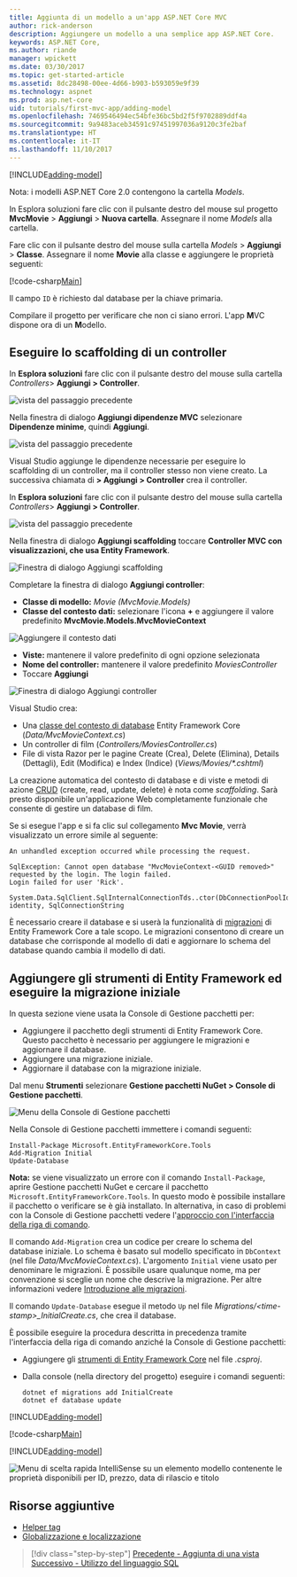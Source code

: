 ```yaml
---
title: Aggiunta di un modello a un'app ASP.NET Core MVC
author: rick-anderson
description: Aggiungere un modello a una semplice app ASP.NET Core.
keywords: ASP.NET Core,
ms.author: riande
manager: wpickett
ms.date: 03/30/2017
ms.topic: get-started-article
ms.assetid: 8dc28498-00ee-4d66-b903-b593059e9f39
ms.technology: aspnet
ms.prod: asp.net-core
uid: tutorials/first-mvc-app/adding-model
ms.openlocfilehash: 7469546494ec54bfe36bc5bd2f5f9702889ddf4a
ms.sourcegitcommit: 9a9483aceb34591c97451997036a9120c3fe2baf
ms.translationtype: HT
ms.contentlocale: it-IT
ms.lasthandoff: 11/10/2017
---
```

[!INCLUDE[adding-model](../../includes/mvc-intro/adding-model1.md)]

Nota: i modelli ASP.NET Core 2.0 contengono la cartella *Models*.

In Esplora soluzioni fare clic con il pulsante destro del mouse sul progetto **MvcMovie** > **Aggiungi** > **Nuova cartella**. Assegnare il nome *Models* alla cartella.

Fare clic con il pulsante destro del mouse sulla cartella *Models* > **Aggiungi** > **Classe**. Assegnare il nome **Movie** alla classe e aggiungere le proprietà seguenti:

[!code-csharp[Main](../../tutorials/first-mvc-app/start-mvc/sample/MvcMovie/Models/MovieNoEF.cs?name=snippet_1)]

Il campo `ID` è richiesto dal database per la chiave primaria. 

Compilare il progetto per verificare che non ci siano errori. L'app **M**VC dispone ora di un **M**odello.

## <a name="scaffolding-a-controller"></a>Eseguire lo scaffolding di un controller

In **Esplora soluzioni** fare clic con il pulsante destro del mouse sulla cartella *Controllers*> **Aggiungi > Controller**.

![vista del passaggio precedente](adding-model/_static/add_controller.png)

Nella finestra di dialogo **Aggiungi dipendenze MVC** selezionare **Dipendenze minime**, quindi **Aggiungi**.

![vista del passaggio precedente](adding-model/_static/add_depend.png)

Visual Studio aggiunge le dipendenze necessarie per eseguire lo scaffolding di un controller, ma il controller stesso non viene creato. La successiva chiamata di **> Aggiungi > Controller** crea il controller. 

In **Esplora soluzioni** fare clic con il pulsante destro del mouse sulla cartella *Controllers*> **Aggiungi > Controller**.

![vista del passaggio precedente](adding-model/_static/add_controller.png)

Nella finestra di dialogo **Aggiungi scaffolding** toccare **Controller MVC con visualizzazioni, che usa Entity Framework**.

![Finestra di dialogo Aggiungi scaffolding](adding-model/_static/add_scaffold2.png)

Completare la finestra di dialogo **Aggiungi controller**:

* **Classe di modello:** *Movie (MvcMovie.Models)*
* **Classe del contesto dati:** selezionare l'icona **+** e aggiungere il valore predefinito **MvcMovie.Models.MvcMovieContext**

![Aggiungere il contesto dati](adding-model/_static/dc.png)

* **Viste:** mantenere il valore predefinito di ogni opzione selezionata
* **Nome del controller:** mantenere il valore predefinito *MoviesController*
* Toccare **Aggiungi**

![Finestra di dialogo Aggiungi controller](adding-model/_static/add_controller2.png)

Visual Studio crea:

* Una [classe del contesto di database](xref:data/ef-mvc/intro#create-the-database-context) Entity Framework Core (*Data/MvcMovieContext.cs*)
* Un controller di film (*Controllers/MoviesController.cs*)
* File di vista Razor per le pagine Create (Crea), Delete (Elimina), Details (Dettagli), Edit (Modifica) e Index (Indice) (*Views/Movies/&ast;.cshtml*)

La creazione automatica del contesto di database e di viste e metodi di azione [CRUD](https://wikipedia.org/wiki/Create,_read,_update_and_delete) (create, read, update, delete) è nota come *scaffolding*. Sarà presto disponibile un'applicazione Web completamente funzionale che consente di gestire un database di film.

Se si esegue l'app e si fa clic sul collegamento **Mvc Movie**, verrà visualizzato un errore simile al seguente:

```
An unhandled exception occurred while processing the request.

SqlException: Cannot open database "MvcMovieContext-<GUID removed>" requested by the login. The login failed.
Login failed for user 'Rick'.

System.Data.SqlClient.SqlInternalConnectionTds..ctor(DbConnectionPoolIdentity identity, SqlConnectionString 
```

È necessario creare il database e si userà la funzionalità di [migrazioni](xref:data/ef-mvc/migrations) di Entity Framework Core a tale scopo. Le migrazioni consentono di creare un database che corrisponde al modello di dati e aggiornare lo schema del database quando cambia il modello di dati.

## <a name="add-ef-tooling-and-perform-initial-migration"></a>Aggiungere gli strumenti di Entity Framework ed eseguire la migrazione iniziale

In questa sezione viene usata la Console di Gestione pacchetti per:

* Aggiungere il pacchetto degli strumenti di Entity Framework Core. Questo pacchetto è necessario per aggiungere le migrazioni e aggiornare il database.
* Aggiungere una migrazione iniziale.
* Aggiornare il database con la migrazione iniziale.

Dal menu **Strumenti** selezionare **Gestione pacchetti NuGet > Console di Gestione pacchetti**.

<!-- following image shared with uid: tutorials/razor-pages/model -->
  ![Menu della Console di Gestione pacchetti](adding-model/_static/pmc.png)

Nella Console di Gestione pacchetti immettere i comandi seguenti:

``` PMC
Install-Package Microsoft.EntityFrameworkCore.Tools
Add-Migration Initial
Update-Database
```

**Nota:** se viene visualizzato un errore con il comando `Install-Package`, aprire Gestione pacchetti NuGet e cercare il pacchetto `Microsoft.EntityFrameworkCore.Tools`. In questo modo è possibile installare il pacchetto o verificare se è già installato. In alternativa, in caso di problemi con la Console di Gestione pacchetti vedere l'[approccio con l'interfaccia della riga di comando](#cli).

Il comando `Add-Migration` crea un codice per creare lo schema del database iniziale. Lo schema è basato sul modello specificato in `DbContext` (nel file *Data/MvcMovieContext.cs*). L'argomento `Initial` viene usato per denominare le migrazioni. È possibile usare qualunque nome, ma per convenzione si sceglie un nome che descrive la migrazione. Per altre informazioni vedere [Introduzione alle migrazioni](xref:data/ef-mvc/migrations#introduction-to-migrations).

Il comando `Update-Database` esegue il metodo `Up` nel file *Migrations/\<time-stamp>_InitialCreate.cs*, che crea il database.

<a name="cli"></a> È possibile eseguire la procedura descritta in precedenza tramite l'interfaccia della riga di comando anziché la Console di Gestione pacchetti:

* Aggiungere gli [strumenti di Entity Framework Core](xref:data/ef-mvc/migrations#entity-framework-core-nuget-packages-for-migrations) nel file *.csproj*.
* Dalla console (nella directory del progetto) eseguire i comandi seguenti:

  ```console
  dotnet ef migrations add InitialCreate
  dotnet ef database update
  ```     
  

[!INCLUDE[adding-model](../../includes/mvc-intro/adding-model3.md)]

[!code-csharp[Main](../../tutorials/first-mvc-app/start-mvc/sample/MvcMovie/Startup.cs?name=ConfigureServices&highlight=6-7)]

[!INCLUDE[adding-model](../../includes/mvc-intro/adding-model4.md)]

![Menu di scelta rapida IntelliSense su un elemento modello contenente le proprietà disponibili per ID, prezzo, data di rilascio e titolo](adding-model/_static/ints.png)

## <a name="additional-resources"></a>Risorse aggiuntive

* [Helper tag](xref:mvc/views/tag-helpers/intro)
* [Globalizzazione e localizzazione](xref:fundamentals/localization)

>[!div class="step-by-step"]
[Precedente - Aggiunta di una vista](adding-view.md)
[Successivo - Utilizzo del linguaggio SQL](working-with-sql.md)  
